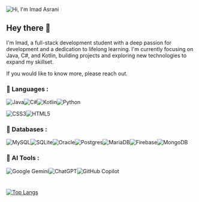 
![Hi, I'm Imad Asrani](https://i.ibb.co/Nrnyx9p/as.png)



## Hey there 👋

I'm Imad, a full-stack development student with a deep passion for development and a dedication to lifelong learning. I'm currently focusing on Java, C#, and Kotlin, building projects and exploring new technologies to expand my skillset. 

If you would like to know more, please reach out.

### 🔨 Languages :
![Java](https://img.shields.io/badge/java-%23ED8B00.svg?style=for-the-badge&logo=openjdk&logoColor=white)![C#](https://img.shields.io/badge/c%23-%23239120.svg?style=for-the-badge&logo=csharp&logoColor=white)![Kotlin](https://img.shields.io/badge/kotlin-%237F52FF.svg?style=for-the-badge&logo=kotlin&logoColor=white)![Python](https://img.shields.io/badge/python-3670A0?style=for-the-badge&logo=python&logoColor=ffdd54)

![CSS3](https://img.shields.io/badge/css3-%231572B6.svg?style=for-the-badge&logo=css3&logoColor=white)![HTML5](https://img.shields.io/badge/html5-%23E34F26.svg?style=for-the-badge&logo=html5&logoColor=white)
### 🔨 Databases :

![MySQL](https://img.shields.io/badge/mysql-4479A1.svg?style=for-the-badge&logo=mysql&logoColor=white)![SQLite](https://img.shields.io/badge/sqlite-%2307405e.svg?style=for-the-badge&logo=sqlite&logoColor=white)![Oracle](https://img.shields.io/badge/Oracle-F80000?style=for-the-badge&logo=oracle&logoColor=white)![Postgres](https://img.shields.io/badge/postgres-%23316192.svg?style=for-the-badge&logo=postgresql&logoColor=white)![MariaDB](https://img.shields.io/badge/MariaDB-003545?style=for-the-badge&logo=mariadb&logoColor=white)![Firebase](https://img.shields.io/badge/firebase-a08021?style=for-the-badge&logo=firebase&logoColor=ffcd34)![MongoDB](https://img.shields.io/badge/MongoDB-%234ea94b.svg?style=for-the-badge&logo=mongodb&logoColor=white)

### 🔨 AI Tools :

![Google Gemini](https://img.shields.io/badge/google%20gemini-8E75B2?style=for-the-badge&logo=google%20gemini&logoColor=white)![ChatGPT](https://img.shields.io/badge/chatGPT-74aa9c?style=for-the-badge&logo=openai&logoColor=white)![GitHub Copilot](https://img.shields.io/badge/github_copilot-8957E5?style=for-the-badge&logo=github-copilot&logoColor=white)
#

[![Top Langs](https://github-readme-stats.vercel.app/api/top-langs/?username=imadAsrani&layout=compact&theme=dark)]()
